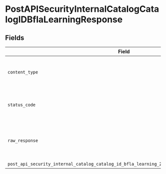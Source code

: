 # PostAPISecurityInternalCatalogCatalogIDBflaLearningResponse


## Fields

| Field                                                                                          | Type                                                                                           | Required                                                                                       | Description                                                                                    |
| ---------------------------------------------------------------------------------------------- | ---------------------------------------------------------------------------------------------- | ---------------------------------------------------------------------------------------------- | ---------------------------------------------------------------------------------------------- |
| `content_type`                                                                                 | *Optional[str]*                                                                                | :heavy_check_mark:                                                                             | HTTP response content type for this operation                                                  |
| `status_code`                                                                                  | *Optional[int]*                                                                                | :heavy_check_mark:                                                                             | HTTP response status code for this operation                                                   |
| `raw_response`                                                                                 | [requests.Response](https://requests.readthedocs.io/en/latest/api/#requests.Response)          | :heavy_minus_sign:                                                                             | Raw HTTP response; suitable for custom response parsing                                        |
| `post_api_security_internal_catalog_catalog_id_bfla_learning_201_application_json_uuid_string` | *Optional[str]*                                                                                | :heavy_minus_sign:                                                                             | Created                                                                                        |